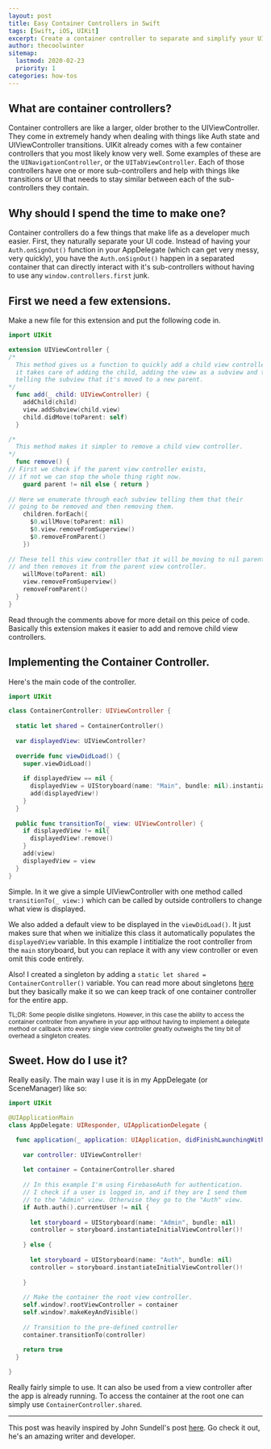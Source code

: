 ```yaml
---
layout: post
title: Easy Container Controllers in Swift
tags: [Swift, iOS, UIKit]
excerpt: Create a container controller to separate and simplify your UIKit views.
author: thecoolwinter
sitemap:
  lastmod: 2020-02-23
  priority: 1
categories: how-tos
---
```


## What are container controllers?

Container controllers are like a larger, older brother to the UIViewController. They come in extremely handy when dealing with things like Auth state and UIViewController transitions. UIKit already comes with a few container controllers that you most likely know very well. Some examples of these are the `UINavigationController`, or the `UITabViewController`. Each of those controllers have one or more sub-controllers and help with things like transitions or UI that needs to stay similar between each of the sub-controllers they contain.

## Why should I spend the time to make one?

Container controllers do a few things that make life as a developer much easier. First, they naturally separate your UI code. Instead of having your `Auth.onSignOut()` function in your AppDelegate (which can get very messy, very quickly), you have the `Auth.onSignOut()` happen in a separated container that can directly interact with it's sub-controllers without having to use any `window.controllers.first` junk.

## First we need a few extensions.

Make a new file for this extension and put the following code in.

```swift
import UIKit

extension UIViewController {
/*
  This method gives us a function to quickly add a child view controller,
  it takes care of adding the child, adding the view as a subview and then 
  telling the subview that it's moved to a new parent.
*/
  func add(_ child: UIViewController) {
    addChild(child)
    view.addSubview(child.view)
    child.didMove(toParent: self)
  }

/*
  This method makes it simpler to remove a child view controller.
*/
  func remove() {
// First we check if the parent view controller exists, 
// if not we can stop the whole thing right now.
    guard parent != nil else { return }
		
// Here we enumerate through each subview telling them that their
// going to be removed and then removing them.
    children.forEach({ 
      $0.willMove(toParent: nil)
      $0.view.removeFromSuperview() 
      $0.removeFromParent() 
    })
		
// These tell this view controller that it will be moving to nil parent
// and then removes it from the parent view controller.
    willMove(toParent: nil)
    view.removeFromSuperview()
    removeFromParent()
  }
}

```

Read through the comments above for more detail on this peice of code. Basically this extension makes it easier to add and remove child view controllers.

## Implementing the Container Controller.

Here's the main code of the controller.

```swift
import UIKit

class ContainerController: UIViewController {
	
  static let shared = ContainerController()
	
  var displayedView: UIViewController?
	
  override func viewDidLoad() {
    super.viewDidLoad()
		
    if displayedView == nil {
      displayedView = UIStoryboard(name: "Main", bundle: nil).instantiateInitialViewController()
      add(displayedView!)
    }
  }
	
  public func transitionTo(_ view: UIViewController) {
    if displayedView != nil{
      displayedView!.remove()
    }
    add(view)
    displayedView = view
  }
}
```

Simple. In it we give a simple UIViewController with one method called `transitionTo(_ view:)` which can be called by outside controllers to change what view is displayed.

We also added a default view to be displayed in the `viewDidLoad()`. It just makes sure that when we initialize this class it automatically populates the `displayedView` variable. In this example I intitialize the root controller from the `main` storyboard, but you can replace it with any view controller or even omit this code entirely.

Also! I created a singleton by adding a `static let shared = ContainerController()` variable. You can read more about singletons [here](https://cocoacasts.com/what-is-a-singleton-and-how-to-create-one-in-swift) but they basically make it so we can keep track of one container controller for the entire app.

<small>TL;DR: Some people dislike singletons. However, in this case the ability to access the container controller from anywhere in your app without having to implement a delegate method or callback into every single view controller greatly outweighs the tiny bit of overhead a singleton creates. </small>

## Sweet. How do I use it?

Really easily. The main way I use it is in my AppDelegate (or SceneManager) like so:

```swift
import UIKit

@UIApplicationMain
class AppDelegate: UIResponder, UIApplicationDelegate {

  func application(_ application: UIApplication, didFinishLaunchingWithOptions launchOptions: [UIApplication.LaunchOptionsKey: Any]?) -> Bool {
    
    var controller: UIViewController!
		
    let container = ContainerController.shared
		
    // In this example I'm using FirebaseAuth for authentication.
    // I check if a user is logged in, and if they are I send them
    // to the "Admin" view. Otherwise they go to the "Auth" view.
    if Auth.auth().currentUser != nil {
      
      let storyboard = UIStoryboard(name: "Admin", bundle: nil)
      controller = storyboard.instantiateInitialViewController()!
      
    } else {
      
      let storyboard = UIStoryboard(name: "Auth", bundle: nil)
      controller = storyboard.instantiateInitialViewController()!
      
    }
		
    // Make the container the root view controller.
    self.window?.rootViewController = container
    self.window?.makeKeyAndVisible()
        
    // Transition to the pre-defined controller
    container.transitionTo(controller)
    
    return true
  }

}
```

Really fairly simple to use. It can also be used from a view controller after the app is already running. To access the container at the root one can simply use `ContainerController.shared`.

------

This post was heavily inspired by John Sundell's post [here](https://www.swiftbysundell.com/articles/custom-container-view-controllers-in-swift/). Go check it out, he's an amazing writer and developer.





